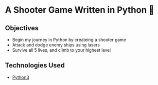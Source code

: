 # A Shooter Game Written in Python 🐍

## Objectives

* Begin my journey in Python by createing a shooter game
* Attack and dodge enemy ships using lasers
* Survive all 5 lives, and climb to your highest level 

## Technologies Used

* [Python3](https://www.python.org/)
